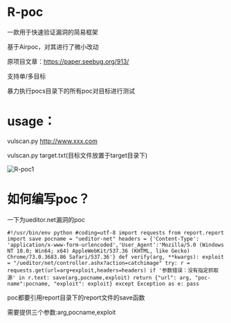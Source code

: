 # R-poc

一款用于快速验证漏洞的简易框架

基于Airpoc，对其进行了微小改动

原项目文章：https://paper.seebug.org/913/

支持单/多目标

暴力执行pocs目录下的所有poc对目标进行测试

# usage：

vulscan.py http://www.xxx.com

vulscan.py target.txt(目标文件放置于target目录下)

![R-poc1](C:\Users\Administrator\Desktop\R-poc1.png)

# 如何编写poc？

一下为ueditor.net漏洞的poc

`#!/usr/bin/env python
#coding=utf-8
import requests
from report.report import save
pocname = "ueditor-net"
headers = {'Content-Type': 'application/x-www-form-urlencoded','User_Agent':'Mozilla/5.0 (Windows NT 10.0; Win64; x64) AppleWebKit/537.36 (KHTML, like Gecko) Chrome/73.0.3683.86 Safari/537.36'}
def verify(arg, **kwargs):
	exploit = "/ueditor/net/controller.ashx?action=catchimage"
	try:
		r = requests.get(url=arg+exploit,headers=headers)
		if '参数错误：没有指定抓取源' in r.text:
			save(arg,pocname,exploit)
			return {"url": arg, "poc-name":pocname, "exploit": exploit}
	except Exception as e:
		pass`

poc都要引用report目录下的report文件的save函数

需要提供三个参数:arg,pocname,exploit

